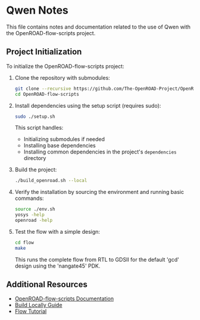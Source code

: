 # Qwen Notes

This file contains notes and documentation related to the use of Qwen with the OpenROAD-flow-scripts project.

## Project Initialization

To initialize the OpenROAD-flow-scripts project:

1. Clone the repository with submodules:
   ```bash
   git clone --recursive https://github.com/The-OpenROAD-Project/OpenROAD-flow-scripts
   cd OpenROAD-flow-scripts
   ```

2. Install dependencies using the setup script (requires sudo):
   ```bash
   sudo ./setup.sh
   ```
   This script handles:
   - Initializing submodules if needed
   - Installing base dependencies
   - Installing common dependencies in the project's `dependencies` directory

3. Build the project:
   ```bash
   ./build_openroad.sh --local
   ```

4. Verify the installation by sourcing the environment and running basic commands:
   ```bash
   source ./env.sh
   yosys -help
   openroad -help
   ```

5. Test the flow with a simple design:
   ```bash
   cd flow
   make
   ```
   This runs the complete flow from RTL to GDSII for the default 'gcd' design using the 'nangate45' PDK.

## Additional Resources

- [OpenROAD-flow-scripts Documentation](https://openroad-flow-scripts.readthedocs.io/en/latest/)
- [Build Locally Guide](./docs/user/BuildLocally.md)
- [Flow Tutorial](https://openroad-flow-scripts.readthedocs.io/en/latest/tutorials/FlowTutorial.html)